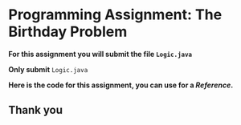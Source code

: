 # Programming Assignment: The Birthday Problem

**For this assignment you will submit the file ```Logic.java```** 

**Only submit** ``` Logic.java ```
 
**Here is the code for this assignment, you can use for a _Reference_.**


## Thank you
